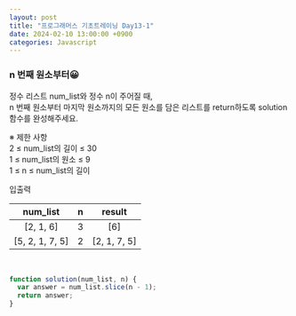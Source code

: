 ```yaml
---
layout: post
title: "프로그래머스 기초트레이닝 Day13-1"
date: 2024-02-10 13:00:00 +0900
categories: Javascript
---
```


### n 번째 원소부터😀

정수 리스트 num_list와 정수 n이 주어질 때,<br>
n 번째 원소부터 마지막 원소까지의 모든 원소를 담은 리스트를 return하도록 solution 함수를 완성해주세요.<br>

※ 제한 사항<br>
2 ≤ num_list의 길이 ≤ 30<br>
1 ≤ num_list의 원소 ≤ 9<br>
1 ≤ n ≤ num_list의 길이<br>

입출력 <br>

|    num_list     |  n  |    result    |
| :-------------: | :-: | :----------: |
|    [2, 1, 6]    |  3  |     [6]      |
| [5, 2, 1, 7, 5] |  2  | [2, 1, 7, 5] |

<br>

```javascript
function solution(num_list, n) {
  var answer = num_list.slice(n - 1);
  return answer;
}
```
